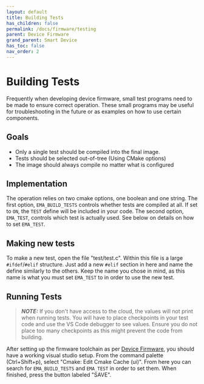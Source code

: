 ```yaml
---
layout: default
title: Building Tests
has_children: false
permalink: /docs/firmware/testing
parent: Device Firmware
grand_parent: Smart Device
has_toc: false
nav_order: 2
---
```


# Building Tests

Frequently when developing device firmware, small test programs need to be made to ensure correct operation. These small programs may be useful for troubleshooting in the future or as examples on how to use certain components.

## Goals
- Only a single test should be compiled into the final image.
- Tests should be selected out-of-tree (Using CMake options)
- The image should always compile no matter what is configured

## Implementation
The operation relies on two cmake options, one boolean and one string. The first option, `EMA_BUILD_TESTS` controls whether tests are compiled at all. If set to `ON`, the `TEST` define will be included in your code. The second option, `EMA_TEST`, controls which test is actually used. See below on details on how to set `EMA_TEST`.

## Making new tests
To make a new test, open the file "test/test.c". Within this file is a large `#ifdef`/`#elif` structure. Just add a new `#elif` section in here and name the define similarly to the others. Keep the name you chose in mind, as this name is what you must set `EMA_TEST` to in order to use the new test.

## Running Tests

> **_NOTE:_** If you don't have access to the cloud, the values will not print when running tests. You will have to place checkpoints in your test code and use the VS Code debugger to see values. Ensure you do not place too many checkpoints as this might prevent the code from building.

After setting up the firmware toolchain as per [Device Firmware](/docs/firmware), you should have a working visual studio setup. From the command palette (Ctrl+Shift+p), select "Cmake: Edit Cmake Cache (ui)". From here you can search for `EMA_BUILD_TESTS` and `EMA_TEST` in order to set them. When finished, press the button labeled "SAVE".

